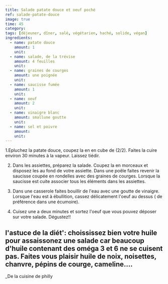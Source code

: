 ```yaml
---
title: Salade patate douce et oeuf poché
ref: salade-patate-douce
image: true
time: 45
category: 
tags: [déjeuner, dîner, salé, végétarien, haché, solide, végan]
ingredients:
  - name: patate douce
    amount: 1
    unit:
  - name: salade, de la trévise
    amount: 4 feuilles
    unit: 
  - name: graines de courges
    amount: une poignée
    unit: 
  - name: saucisse fumée
    amount: 1
    unit:
  - name: oeuf
    amount: 2
    unit:
  - name: vinaigre blanc
    amount: smallune goutte
    unit: 
  - name: sel et poivre
    amount: 
    unit:
---
```




1.Epluchez la patate douce, coupez la en en cube de (2/2). Faites la cuire environ 30 minutes à la vapeur.
 Laissez tiédir.

2. Dans les assiettes, préparez la salade. Coupez la en morceaux et disposez les au fond de votre assiette. 
Dans une poêle faites revenir la saucisse coupée en rondelles avec des graines de courges. 
Lorsque la saucisse est cuite associer tous les éléments dans les assiettes.

3. Dans une casserole faites bouillir de l'eau avec une goutte de vinaigre.
Lorsque l'eau est à ébullition, cassez délicatement l'oeuf au dessus ( de préférence dans une écumoire).

4. Cuisez une a deux minutes et sortez l'oeuf que vous pouvez déposer sur votre salade. 
Dégustez!!

l'astuce de la diét': choississez bien votre huile pour assaissonez une salade car beaucoup d'huile contenant des oméga 3 et 6 ne se cuisent pas. Faites vous plaisir huile de noix, noisettes, chanvre, pépins de courge, cameline.... 
---

_De la cuisine de philly 
